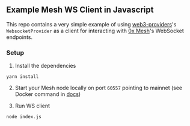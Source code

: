 ## Example Mesh WS Client in Javascript

This repo contains a very simple example of using [web3-providers](https://www.npmjs.com/package/web3-providers)'s `WebsocketProvider` as a client for interacting with [0x Mesh](https://github.com/0xProject/0x-mesh)'s WebSocket endpoints.

### Setup

1. Install the dependencies

```
yarn install
```

2. Start your Mesh node locally on port `60557` pointing to mainnet (see Docker command in [docs](https://hackmd.io/@fabiob/By4pSjATE))

3. Run WS client

```
node index.js
```
